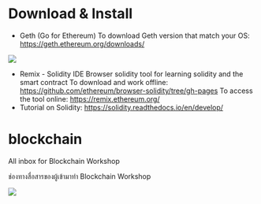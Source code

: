 # Download & Install
- Geth (Go for Ethereum)
To download Geth version that match your OS: https://geth.ethereum.org/downloads/
<img src="https://github.com/wichit/blockchain/blob/master/geth_client.jpg">

- Remix - Solidity IDE
Browser solidity tool for learning solidity and the smart contract
To download and work offline: https://github.com/ethereum/browser-solidity/tree/gh-pages
To access the tool online: https://remix.ethereum.org/
- Tutorial on Solidity: https://solidity.readthedocs.io/en/develop/

# blockchain
All inbox for Blockchain Workshop

ช่องทางสื่อสารของผู้เข้ามาทำ Blockchain Workshop

<img src="https://github.com/wichit/blockchain/blob/master/crowdfunding.jpg">
